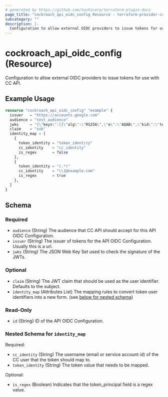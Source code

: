 ```yaml
---
# generated by https://github.com/hashicorp/terraform-plugin-docs
page_title: "cockroach_api_oidc_config Resource - terraform-provider-cockroach"
subcategory: ""
description: |-
  Configuration to allow external OIDC providers to issue tokens for use with CC API.
---
```


# cockroach_api_oidc_config (Resource)

Configuration to allow external OIDC providers to issue tokens for use with CC API.

## Example Usage

```terraform
resource "cockroach_api_oidc_config" "example" {
  issuer   = "https://accounts.google.com"
  audience = "test_audience"
  jwks     = "{\"keys\":[{\"alg\":\"RS256\",\"e\":\"AQAB\",\"kid\":\"test_kid1\",\"kty\":\"RSA\",\"n\":\"09lq1lCEuteonwDJOhGTDak11ThplZuC9JEWQNdBnBSQwlkJQIE7A7nTBO0xTibcsh2HwYkC-N_Gs1jP4iwN3dRqnu5FwG2ct5mY8KLwJiHzToFC0MKenSFQCy0FviNtOnpiObcUlDvR2NDeNtMl_6SPzcQEt7GUTBBYZgoAxPmOgevki6ZNO6Y86xFqx3y6v8EPwW010AiC60r4AHGCTBhYF4uqmq5JH2UU4dDh9Udc-9LZxlSqPwJvnKDG2GjcnD8TsU3wjfEM_nRmx3dnXsrZUXYfNGtdv5dlHywf5AhkJmTavqcsJkgrNA-PNBghFMcCR816_kCIkCYWLWC5vQ\"}]}"
  claim    = "sub"
  identity_map = [
    {
      token_identity = "token_identity"
      cc_identity    = "cc_identity"
      is_regex       = false
    },
    {
      token_identity = "(.*)"
      cc_identity    = "\\1@example.com"
      is_regex       = true
    },
  ]
}
```

<!-- schema generated by tfplugindocs -->
## Schema

### Required

- `audience` (String) The audience that CC API should accept for this API OIDC Configuration.
- `issuer` (String) The issuer of tokens for the API OIDC Configuration. Usually this is a url.
- `jwks` (String) The JSON Web Key Set used to check the signature of the JWTs.

### Optional

- `claim` (String) The JWT claim that should be used as the user identifier. Defaults to the subject.
- `identity_map` (Attributes List) The mapping rules to convert token user identifiers into a new form. (see [below for nested schema](#nestedatt--identity_map))

### Read-Only

- `id` (String) ID of the API OIDC Configuration.

<a id="nestedatt--identity_map"></a>
### Nested Schema for `identity_map`

Required:

- `cc_identity` (String) The username (email or service account id) of the CC user that the token should map to.
- `token_identity` (String) The token value that needs to be mapped.

Optional:

- `is_regex` (Boolean) Indicates that the token_principal field is a regex value.
